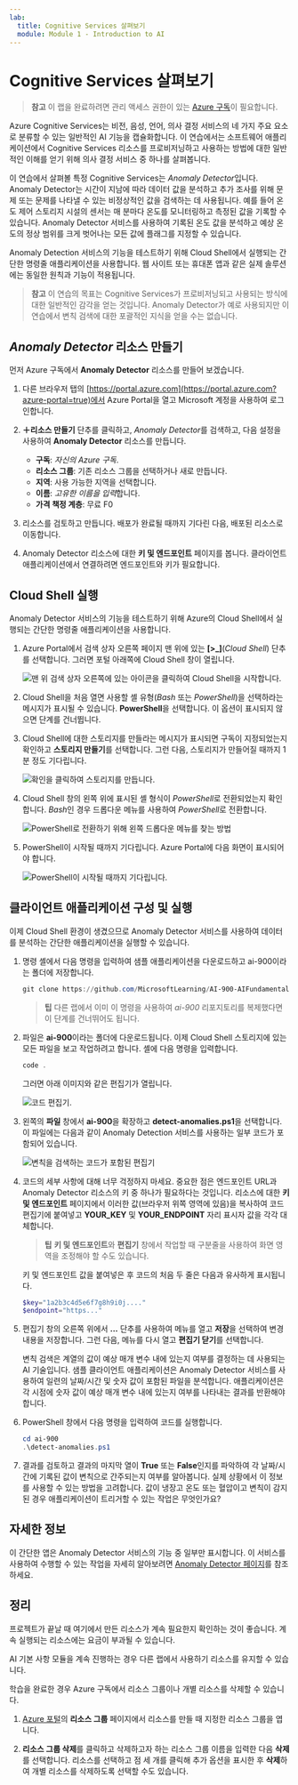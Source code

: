 ```yaml
---
lab:
  title: Cognitive Services 살펴보기
  module: Module 1 - Introduction to AI
---
```


# <a name="explore-cognitive-services"></a>Cognitive Services 살펴보기

> **참고** 이 랩을 완료하려면 관리 액세스 권한이 있는 [Azure 구독](https://azure.microsoft.com/free?azure-portal=true)이 필요합니다.

Azure Cognitive Services는 비전, 음성, 언어, 의사 결정 서비스의 네 가지 주요 요소로 분류할 수 있는 일반적인 AI 기능을 캡슐화합니다. 이 연습에서는 소프트웨어 애플리케이션에서 Cognitive Services 리소스를 프로비저닝하고 사용하는 방법에 대한 일반적인 이해를 얻기 위해 의사 결정 서비스 중 하나를 살펴봅니다.

이 연습에서 살펴볼 특정 Cognitive Services는 *Anomaly Detector*입니다. Anomaly Detector는 시간이 지남에 따라 데이터 값을 분석하고 추가 조사를 위해 문제 또는 문제를 나타낼 수 있는 비정상적인 값을 검색하는 데 사용됩니다. 예를 들어 온도 제어 스토리지 시설의 센서는 매 분마다 온도를 모니터링하고 측정된 값을 기록할 수 있습니다. Anomaly Detector 서비스를 사용하여 기록된 온도 값을 분석하고 예상 온도의 정상 범위를 크게 벗어나는 모든 값에 플래그를 지정할 수 있습니다.

Anomaly Detection 서비스의 기능을 테스트하기 위해 Cloud Shell에서 실행되는 간단한 명령줄 애플리케이션을 사용합니다. 웹 사이트 또는 휴대폰 앱과 같은 실제 솔루션에는 동일한 원칙과 기능이 적용됩니다.

> **참고** 이 연습의 목표는 Cognitive Services가 프로비저닝되고 사용되는 방식에 대한 일반적인 감각을 얻는 것입니다. Anomaly Detector가 예로 사용되지만 이 연습에서 변칙 검색에 대한 포괄적인 지식을 얻을 수는 없습니다.

## <a name="create-an-anomaly-detector-resource"></a>*Anomaly Detector* 리소스 만들기

먼저 Azure 구독에서 **Anomaly Detector** 리소스를 만들어 보겠습니다.

1. 다른 브라우저 탭의 [https://portal.azure.com](https://portal.azure.com?azure-portal=true)에서 Azure Portal을 열고 Microsoft 계정을 사용하여 로그인합니다.

1. **&#65291;리소스 만들기** 단추를 클릭하고, *Anomaly Detector*를 검색하고, 다음 설정을 사용하여 **Anomaly Detector** 리소스를 만듭니다.
    - **구독**: *자신의 Azure 구독*.
    - **리소스 그룹**: 기존 리소스 그룹을 선택하거나 새로 만듭니다.
    - **지역**: 사용 가능한 지역을 선택합니다.
    - **이름**: *고유한 이름을 입력*합니다.
    - **가격 책정 계층**: 무료 F0

1. 리소스를 검토하고 만듭니다. 배포가 완료될 때까지 기다린 다음, 배포된 리소스로 이동합니다.

1. Anomaly Detector 리소스에 대한 **키 및 엔드포인트** 페이지를 봅니다. 클라이언트 애플리케이션에서 연결하려면 엔드포인트와 키가 필요합니다.

## <a name="run-cloud-shell"></a>Cloud Shell 실행

Anomaly Detector 서비스의 기능을 테스트하기 위해 Azure의 Cloud Shell에서 실행되는 간단한 명령줄 애플리케이션을 사용합니다.

1. Azure Portal에서 검색 상자 오른쪽 페이지 맨 위에 있는 **[>_]**(*Cloud Shell*) 단추를 선택합니다. 그러면 포털 아래쪽에 Cloud Shell 창이 열립니다.

    ![맨 위 검색 상자 오른쪽에 있는 아이콘을 클릭하여 Cloud Shell을 시작합니다.](media/anomaly-detector/powershell-portal-guide-1.png)

1. Cloud Shell을 처음 열면 사용할 셸 유형(*Bash* 또는 *PowerShell*)을 선택하라는 메시지가 표시될 수 있습니다. **PowerShell**을 선택합니다. 이 옵션이 표시되지 않으면 단계를 건너뜁니다.  

1. Cloud Shell에 대한 스토리지를 만들라는 메시지가 표시되면 구독이 지정되었는지 확인하고 **스토리지 만들기**를 선택합니다. 그런 다음, 스토리지가 만들어질 때까지 1분 정도 기다립니다.

    ![확인을 클릭하여 스토리지를 만듭니다.](media/anomaly-detector/powershell-portal-guide-2.png)

1. Cloud Shell 창의 왼쪽 위에 표시된 셸 형식이 *PowerShell*로 전환되었는지 확인합니다. *Bash*인 경우 드롭다운 메뉴를 사용하여 *PowerShell*로 전환합니다.

    ![PowerShell로 전환하기 위해 왼쪽 드롭다운 메뉴를 찾는 방법](media/anomaly-detector/powershell-portal-guide-3.png)

1. PowerShell이 시작될 때까지 기다립니다. Azure Portal에 다음 화면이 표시되어야 합니다.  

    ![PowerShell이 시작될 때까지 기다립니다.](media/anomaly-detector/powershell-prompt.png)

## <a name="configure-and-run-a-client-application"></a>클라이언트 애플리케이션 구성 및 실행

이제 Cloud Shell 환경이 생겼으므로 Anomaly Detector 서비스를 사용하여 데이터를 분석하는 간단한 애플리케이션을 실행할 수 있습니다.

1. 명령 셸에서 다음 명령을 입력하여 샘플 애플리케이션을 다운로드하고 ai-900이라는 폴더에 저장합니다.

    ```PowerShell
    git clone https://github.com/MicrosoftLearning/AI-900-AIFundamentals ai-900
    ```

    >**팁** 다른 랩에서 이미 이 명령을 사용하여 *ai-900* 리포지토리를 복제했다면 이 단계를 건너뛰어도 됩니다.

1. 파일은 **ai-900**이라는 폴더에 다운로드됩니다. 이제 Cloud Shell 스토리지에 있는 모든 파일을 보고 작업하려고 합니다. 셸에 다음 명령을 입력합니다.

     ```PowerShell
    code .
    ```

    그러면 아래 이미지와 같은 편집기가 열립니다. 

    ![코드 편집기.](media/anomaly-detector/powershell-portal-guide-4.png)

1. 왼쪽의 **파일** 창에서 **ai-900**을 확장하고 **detect-anomalies.ps1**을 선택합니다. 이 파일에는 다음과 같이 Anomaly Detection 서비스를 사용하는 일부 코드가 포함되어 있습니다.

    ![변칙을 검색하는 코드가 포함된 편집기](media/anomaly-detector/detect-anomalies-code.png)

1. 코드의 세부 사항에 대해 너무 걱정하지 마세요. 중요한 점은 엔드포인트 URL과 Anomaly Detector 리소스의 키 중 하나가 필요하다는 것입니다. 리소스에 대한 **키 및 엔드포인트** 페이지에서 이러한 값(브라우저 위쪽 영역에 있음)을 복사하여 코드 편집기에 붙여넣고 **YOUR_KEY** 및 **YOUR_ENDPOINT** 자리 표시자 값을 각각 대체합니다.

    > **팁** **키 및 엔드포인트**와 **편집기** 창에서 작업할 때 구분줄을 사용하여 화면 영역을 조정해야 할 수도 있습니다.

    키 및 엔드포인트 값을 붙여넣은 후 코드의 처음 두 줄은 다음과 유사하게 표시됩니다.

    ```PowerShell
    $key="1a2b3c4d5e6f7g8h9i0j...."    
    $endpoint="https..."
    ```

1. 편집기 창의 오른쪽 위에서 **...** 단추를 사용하여 메뉴를 열고 **저장**을 선택하여 변경 내용을 저장합니다. 그런 다음, 메뉴를 다시 열고 **편집기 닫기**를 선택합니다.

    변칙 검색은 계열의 값이 예상 매개 변수 내에 있는지 여부를 결정하는 데 사용되는 AI 기술입니다. 샘플 클라이언트 애플리케이션은 Anomaly Detector 서비스를 사용하여 일련의 날짜/시간 및 숫자 값이 포함된 파일을 분석합니다. 애플리케이션은 각 시점에 숫자 값이 예상 매개 변수 내에 있는지 여부를 나타내는 결과를 반환해야 합니다.

1. PowerShell 창에서 다음 명령을 입력하여 코드를 실행합니다.

    ```PowerShell
    cd ai-900
    .\detect-anomalies.ps1
    ```

1. 결과를 검토하고 결과의 마지막 열이 **True** 또는 **False**인지를 파악하여 각 날짜/시간에 기록된 값이 변칙으로 간주되는지 여부를 알아봅니다. 실제 상황에서 이 정보를 사용할 수 있는 방법을 고려합니다. 값이 냉장고 온도 또는 혈압이고 변칙이 감지된 경우 애플리케이션이 트리거할 수 있는 작업은 무엇인가요?  

## <a name="learn-more"></a>자세한 정보

이 간단한 앱은 Anomaly Detector 서비스의 기능 중 일부만 표시합니다. 이 서비스를 사용하여 수행할 수 있는 작업을 자세히 알아보려면 [Anomaly Detector 페이지](https://azure.microsoft.com/services/cognitive-services/anomaly-detector/)를 참조하세요.

## <a name="clean-up"></a>정리

프로젝트가 끝날 때 여기에서 만든 리소스가 계속 필요한지 확인하는 것이 좋습니다. 계속 실행되는 리소스에는 요금이 부과될 수 있습니다. 

AI 기본 사항 모듈을 계속 진행하는 경우 다른 랩에서 사용하기 리소스를 유지할 수 있습니다.

학습을 완료한 경우 Azure 구독에서 리소스 그룹이나 개별 리소스를 삭제할 수 있습니다.

1. [Azure 포털](https://portal.azure.com/)의 **리소스 그룹** 페이지에서 리소스를 만들 때 지정한 리소스 그룹을 엽니다.

2. **리소스 그룹 삭제**를 클릭하고 삭제하고자 하는 리소스 그룹 이름을 입력한 다음 **삭제**를 선택합니다. 리소스를 선택하고 점 세 개를 클릭해 추가 옵션을 표시한 후 **삭제**하여 개별 리소스를 삭제하도록 선택할 수도 있습니다.